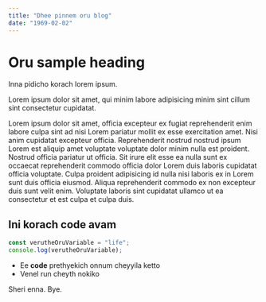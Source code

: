 ```yaml
---
title: "Dhee pinnem oru blog"
date: "1969-02-02"
---
```


# Oru sample heading

Inna pidicho korach lorem ipsum.

Lorem ipsum dolor sit amet, qui minim labore adipisicing minim sint cillum sint consectetur cupidatat.

Lorem ipsum dolor sit amet, officia excepteur ex fugiat reprehenderit enim labore culpa sint ad nisi Lorem pariatur mollit ex esse exercitation amet. Nisi anim cupidatat excepteur officia. Reprehenderit nostrud nostrud ipsum Lorem est aliquip amet voluptate voluptate dolor minim nulla est proident. Nostrud officia pariatur ut officia. Sit irure elit esse ea nulla sunt ex occaecat reprehenderit commodo officia dolor Lorem duis laboris cupidatat officia voluptate. Culpa proident adipisicing id nulla nisi laboris ex in Lorem sunt duis officia eiusmod. Aliqua reprehenderit commodo ex non excepteur duis sunt velit enim. Voluptate laboris sint cupidatat ullamco ut ea consectetur et est culpa et culpa duis.

## Ini korach code avam
```js
const verutheOruVariable = "life";
console.log(verutheOruVariable);
```

- Ee **code** prethyekich onnum cheyyila ketto
- Venel run cheyth nokiko

Sheri enna. Bye.
